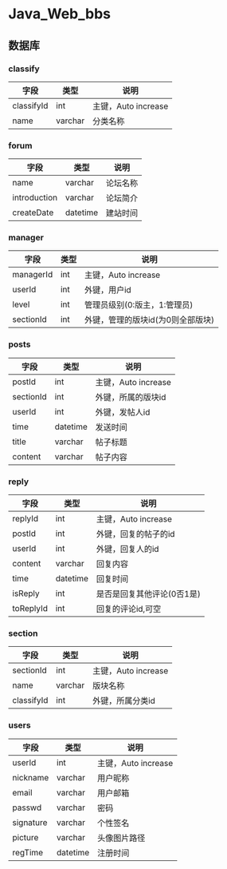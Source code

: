 # Java_Web_bbs

## 数据库

### classify
| 字段       | 类型    | 说明                |
| ---------- | ------- | ------------------- |
| classifyId | int     | 主键，Auto increase |
| name       | varchar | 分类名称            |

### forum
| 字段         | 类型     | 说明     |
| ------------ | -------- | -------- |
| name         | varchar  | 论坛名称 |
| introduction | varchar  | 论坛简介 |
| createDate   | datetime | 建站时间 |

### manager
| 字段      | 类型 | 说明                              |
| --------- | ---- | --------------------------------- |
| managerId | int  | 主键，Auto increase               |
| userId    | int  | 外键，用户id                      |
| level     | int  | 管理员级别(0:版主，1:管理员)      |
| sectionId | int  | 外键，管理的版块id(为0则全部版块) |

### posts
| 字段      | 类型     | 说明                |
| --------- | -------- | ------------------- |
| postId    | int      | 主键，Auto increase |
| sectionId | int      | 外键，所属的版块id  |
| userId    | int      | 外键，发帖人id      |
| time      | datetime | 发送时间            |
| title     | varchar  | 帖子标题            |
| content   | varchar  | 帖子内容            |

### reply
| 字段      | 类型     | 说明                       |
| --------- | -------- | -------------------------- |
| replyId   | int      | 主键，Auto increase        |
| postId    | int      | 外键，回复的帖子的id       |
| userId    | int      | 外键，回复人的id           |
| content   | varchar  | 回复内容                   |
| time      | datetime | 回复时间                   |
| isReply   | int      | 是否是回复其他评论(0否1是) |
| toReplyId | int      | 回复的评论id,可空          |

### section
| 字段       | 类型    | 说明                |
| ---------- | ------- | ------------------- |
| sectionId  | int     | 主键，Auto increase |
| name       | varchar | 版块名称            |
| classifyId | int     | 外键，所属分类id    |

### users 

| 字段      | 类型     | 说明                |
| --------- | -------- | ------------------- |
| userId    | int      | 主键，Auto increase |
| nickname  | varchar  | 用户昵称            |
| email     | varchar  | 用户邮箱            |
| passwd    | varchar  | 密码                |
| signature | varchar  | 个性签名            |
| picture   | varchar  | 头像图片路径        |
| regTime   | datetime | 注册时间            |

